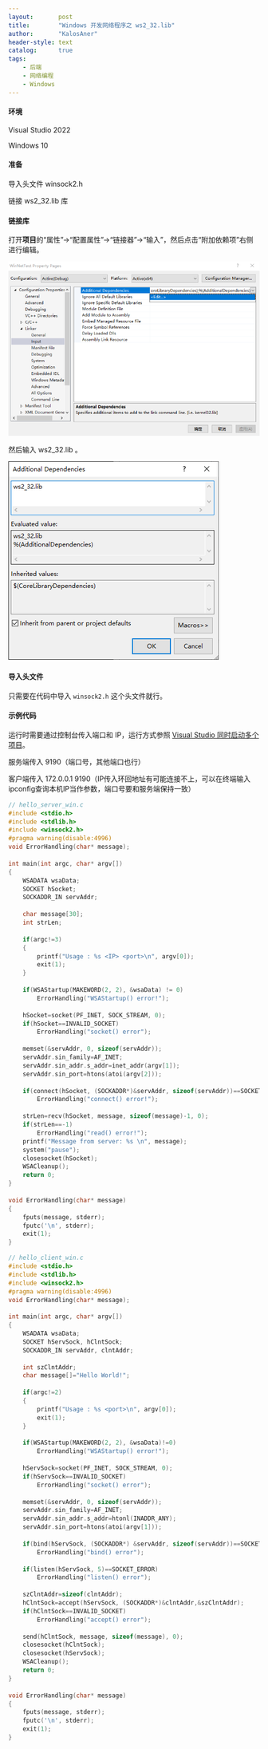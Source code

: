 ```yaml
---
layout:       post
title:        "Windows 开发网络程序之 ws2_32.lib"
author:       "KalosAner"
header-style: text
catalog:      true
tags:
    - 后端
    - 网络编程
    - Windows
---
```


#### 环境

Visual Studio 2022

Windows 10

#### 准备

导入头文件 winsock2.h

链接 ws2_32.lib 库

#### 链接库

打开**项目**的“属性”→“配置属性”→“链接器”→“输入”，然后点击“附加依赖项”右侧进行编辑。

![Snipaste_2025-01-10_16-29-15](\img\in-post\Snipaste_2025-01-10_16-29-15.png)

然后输入  ws2_32.lib 。

![Snipaste_2025-01-10_16-29-56](\img\in-post\Snipaste_2025-01-10_16-29-56.png)

#### 导入头文件

只需要在代码中导入 `winsock2.h` 这个头文件就行。

#### 示例代码

运行时需要通过控制台传入端口和 IP，运行方式参照 [Visual Studio 同时启动多个项目](https://kalosaner.github.io/2025/01/07/Visual-Studio-%E5%90%8C%E6%97%B6%E5%90%AF%E5%8A%A8%E5%A4%9A%E4%B8%AA%E9%A1%B9%E7%9B%AE/)。

服务端传入 9190（端口号，其他端口也行）

客户端传入 172.0.0.1 9190（IP传入环回地址有可能连接不上，可以在终端输入ipconfig查询本机IP当作参数，端口号要和服务端保持一致）

```c
// hello_server_win.c
#include <stdio.h>
#include <stdlib.h>
#include <winsock2.h>
#pragma warning(disable:4996)
void ErrorHandling(char* message);

int main(int argc, char* argv[])
{
	WSADATA wsaData;
	SOCKET hSocket;
	SOCKADDR_IN servAddr;

	char message[30];
	int strLen;

	if(argc!=3)
	{
		printf("Usage : %s <IP> <port>\n", argv[0]);
		exit(1);
	}

	if(WSAStartup(MAKEWORD(2, 2), &wsaData) != 0)
		ErrorHandling("WSAStartup() error!");  
	
	hSocket=socket(PF_INET, SOCK_STREAM, 0);
	if(hSocket==INVALID_SOCKET)
		ErrorHandling("socket() error");
	
	memset(&servAddr, 0, sizeof(servAddr));
	servAddr.sin_family=AF_INET;
	servAddr.sin_addr.s_addr=inet_addr(argv[1]);
	servAddr.sin_port=htons(atoi(argv[2]));
	
	if(connect(hSocket, (SOCKADDR*)&servAddr, sizeof(servAddr))==SOCKET_ERROR)
		ErrorHandling("connect() error!");
 
	strLen=recv(hSocket, message, sizeof(message)-1, 0);
	if(strLen==-1)
		ErrorHandling("read() error!");
	printf("Message from server: %s \n", message);  
	system("pause");
	closesocket(hSocket);
	WSACleanup();
	return 0;
}

void ErrorHandling(char* message)
{
	fputs(message, stderr);
	fputc('\n', stderr);
	exit(1);
}
```



```c
// hello_client_win.c
#include <stdio.h>
#include <stdlib.h>
#include <winsock2.h>
#pragma warning(disable:4996)
void ErrorHandling(char* message);

int main(int argc, char* argv[])
{
	WSADATA	wsaData;
	SOCKET hServSock, hClntSock;		
	SOCKADDR_IN servAddr, clntAddr;		

	int szClntAddr;
	char message[]="Hello World!";

	if(argc!=2) 
	{
		printf("Usage : %s <port>\n", argv[0]);
		exit(1);
	}
  
	if(WSAStartup(MAKEWORD(2, 2), &wsaData)!=0)
		ErrorHandling("WSAStartup() error!"); 
	
	hServSock=socket(PF_INET, SOCK_STREAM, 0);
	if(hServSock==INVALID_SOCKET)
		ErrorHandling("socket() error");
  
	memset(&servAddr, 0, sizeof(servAddr));
	servAddr.sin_family=AF_INET;
	servAddr.sin_addr.s_addr=htonl(INADDR_ANY);
	servAddr.sin_port=htons(atoi(argv[1]));
	
	if(bind(hServSock, (SOCKADDR*) &servAddr, sizeof(servAddr))==SOCKET_ERROR)
		ErrorHandling("bind() error");  
	
	if(listen(hServSock, 5)==SOCKET_ERROR)
		ErrorHandling("listen() error");

	szClntAddr=sizeof(clntAddr);    	
	hClntSock=accept(hServSock, (SOCKADDR*)&clntAddr,&szClntAddr);
	if(hClntSock==INVALID_SOCKET)
		ErrorHandling("accept() error");  
	
	send(hClntSock, message, sizeof(message), 0);
	closesocket(hClntSock);
	closesocket(hServSock);
	WSACleanup();
	return 0;
}

void ErrorHandling(char* message)
{
	fputs(message, stderr);
	fputc('\n', stderr);
	exit(1);
}
```

